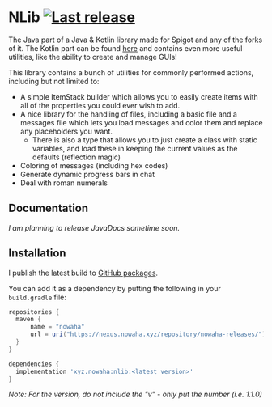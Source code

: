 # NLib <a href="http://nowaha.xyz:8081/repository/nowaha-releases/"><img alt="Last release" src="https://img.shields.io/github/v/tag/Nowaha/NLib?label=latest%20release"></a>
The Java part of a Java & Kotlin library made for Spigot and any of the forks of it. The Kotlin part can be found [here](https://github.com/Nowaha/NLib-ktx) and contains even more useful utilities, like the ability to create and manage GUIs!

This library contains a bunch of utilities for commonly performed actions, including but not limited to: 
- A simple ItemStack builder which allows you to easily create items with all of the properties you could ever wish to add.
- A nice library for the handling of files, including a basic file and a messages file which lets you load messages and color them and replace any placeholders you want.
  - There is also a type that allows you to just create a class with static variables, and load these in keeping the current values as the defaults (reflection magic)
- Coloring of messages (including hex codes)
- Generate dynamic progress bars in chat
- Deal with roman numerals

## Documentation
*I am planning to release JavaDocs sometime soon.*

## Installation
I publish the latest build to [GitHub packages](https://github.com/Nowaha/NLib/packages/1496470).

You can add it as a dependency by putting the following in your `build.gradle` file:
```groovy
repositories {
  maven {
      name = "nowaha"
      url = uri("https://nexus.nowaha.xyz/repository/nowaha-releases/")
  }
}

dependencies {
  implementation 'xyz.nowaha:nlib:<latest version>'
}
```
*Note: For the version, do not include the "v" - only put the number (i.e. 1.1.0)*
